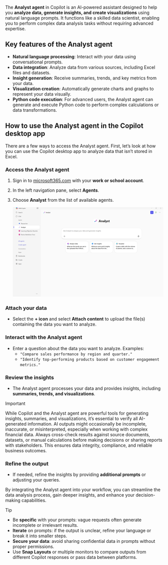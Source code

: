 The **Analyst agent** in Copilot is an AI-powered assistant designed to help you **analyze data, generate insights, and create visualizations** using natural language prompts. It functions like a skilled data scientist, enabling you to perform complex data analysis tasks without requiring advanced expertise.

## Key features of the Analyst agent

- **Natural language processing**: Interact with your data using conversational prompts.
- **Data integration**: Analyze data from various sources, including Excel files and datasets.
- **Insight generation**: Receive summaries, trends, and key metrics from your data.
- **Visualization creation**: Automatically generate charts and graphs to represent your data visually.
- **Python code execution**: For advanced users, the Analyst agent can generate and execute Python code to perform complex calculations or data transformations.

## How to use the Analyst agent in the Copilot desktop app

There are a few ways to access the Analyst agent. First, let’s look at how you can use the Copilot desktop app to analyze data that isn’t stored in Excel.

### Access the Analyst agent
1. Sign in to [microsoft365.com](https://www.microsoft365.com) with your **work or school account**.
2. In the left navigation pane, select **Agents**.
3. Choose **Analyst** from the list of available agents.

   [![A screenshot of the Copilot desktop app with Agents selected.](../media/application-inline.png)](../media/application-expanded.png)

### Attach your data
- Select the **+ icon** and select **Attach content** to upload the file(s) containing the data you want to analyze.

### Interact with the Analyst agent
- Enter a question about the data you want to analyze. Examples:
  - `"Compare sales performance by region and quarter."`
  - `"Identify top-performing products based on customer engagement metrics."`

### Review the insights
- The Analyst agent processes your data and provides insights, including **summaries, trends, and visualizations**.

> [!IMPORTANT]
>
> While Copilot and the Analyst agent are powerful tools for generating insights, summaries, and visualizations, it’s essential to verify all AI-generated information. AI outputs might occasionally be incomplete, inaccurate, or misinterpreted, especially when working with complex financial data. Always cross-check results against source documents, datasets, or manual calculations before making decisions or sharing reports with stakeholders. This ensures data integrity, compliance, and reliable business outcomes.

### Refine the output
- If needed, refine the insights by providing **additional prompts** or adjusting your queries.

By integrating the Analyst agent into your workflow, you can streamline the data analysis process, gain deeper insights, and enhance your decision-making capabilities.

> [!TIP]
>
> - Be **specific** with your prompts: vague requests often generate incomplete or irrelevant results.
> - **Iterate** on prompts: if the output is unclear, refine your language or break it into smaller steps.
> - **Secure your data**: avoid sharing confidential data in prompts without proper permissions.
> - Use **Snap Layouts** or multiple monitors to compare outputs from different Copilot responses or pass data between platforms.

